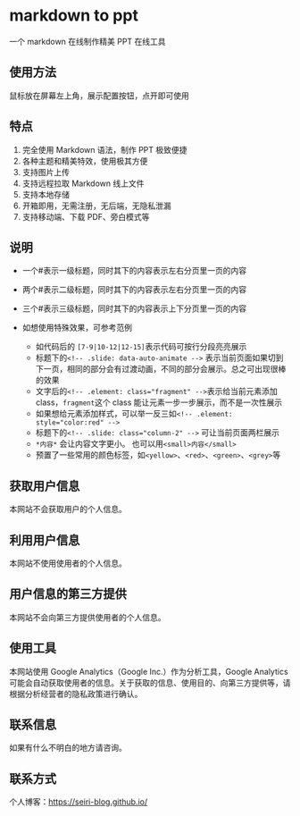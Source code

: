 # markdown to ppt

一个 markdown 在线制作精美 PPT 在线工具

## 使用方法

鼠标放在屏幕左上角，展示配置按钮，点开即可使用

## 特点

1. 完全使用 Markdown 语法，制作 PPT 极致便捷
2. 各种主题和精美特效，使用极其方便
3. 支持图片上传
4. 支持远程拉取 Markdown 线上文件
5. 支持本地存储
6. 开箱即用，无需注册，无后端，无隐私泄漏
7. 支持移动端、下载 PDF、旁白模式等

## 说明

- 一个#表示一级标题，同时其下的内容表示左右分页里一页的内容
- 两个#表示二级标题，同时其下的内容表示左右分页里一页的内容
- 三个#表示三级标题，同时其下的内容表示上下分页里一页的内容
- 如想使用特殊效果，可参考范例

  - 如代码后的 `[7-9|10-12|12-15]`表示代码可按行分段亮亮展示
  - 标题下的`<!-- .slide: data-auto-animate -->` 表示当前页面如果切到下一页，相同的部分会有过渡动画，不同的部分会展示。总之可出现很棒的效果
  - 文字后的`<!-- .element: class="fragment" -->`表示给当前元素添加 class，`fragment`这个 class 能让元素一步一步展示，而不是一次性展示
  - 如果想给元素添加样式，可以举一反三如`<!-- .element: style="color:red" -->`
  - 标题下的`<!-- .slide: class="column-2" -->` 可让当前页面两栏展示
  - `*内容*` 会让内容文字更小。 也可以用`<small>内容</small>`
  - 预置了一些常用的颜色标签，如`<yellow>`、`<red>`、`<green>`、`<grey>`等

## 获取用户信息

本网站不会获取用户的个人信息。

## 利用用户信息

本网站不使用使用者的个人信息。

## 用户信息的第三方提供

本网站不会向第三方提供使用者的个人信息。

## 使用工具

本网站使用 Google Analytics（Google Inc.）作为分析工具，Google Analytics 可能会自动获取使用者的信息。关于获取的信息、使用目的、向第三方提供等，请根据分析经营者的隐私政策进行确认。

## 联系信息

如果有什么不明白的地方请咨询。

## 联系方式

个人博客：https://seiri-blog.github.io/
